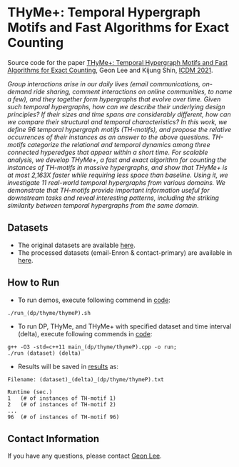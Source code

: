 # THyMe+: Temporal Hypergraph Motifs and Fast Algorithms for Exact Counting
Source code for the paper [THyMe+: Temporal Hypergraph Motifs and Fast Algorithms for Exact Counting](https://github.com/geonlee0325/THyMe), Geon Lee and Kijung Shin, [ICDM 2021](https://icdm2021.auckland.ac.nz/).

*Group interactions arise in our daily lives (email communications,  on-demand ride sharing, comment interactions on online communities, to name a few), and they together form hypergraphs that evolve over time. Given such temporal hypergraphs, how can we describe their underlying design principles? If their sizes and time spans are considerably different, how can we compare their structural and temporal characteristics?*
*In this work, we define 96 *temporal hypergraph motifs* (TH-motifs), and propose the relative occurrences of their instances as an answer to the above questions. TH-motifs categorize the relational and temporal dynamics among three connected hyperedges that appear within a short time. For scalable analysis, we develop THyMe+, a fast and exact algorithm for counting the instances of TH-motifs in massive hypergraphs, and show that THyMe+ is at most *2,163X* *faster* while requiring less space than baseline. Using it, we investigate 11 real-world temporal hypergraphs from various domains. We demonstrate that TH-motifs provide important information useful for downstream tasks and reveal interesting patterns, including the striking similarity between temporal hypergraphs from the same domain.*

## Datasets
* The original datasets are available [here](https://www.cs.cornell.edu/~arb/data/).
* The processed datasets (email-Enron & contact-primary) are available in [here](https://github.com/geonlee0325/THyMe/tree/main/data).

## How to Run
* To run demos, execute following commend in [code](https://github.com/geonlee0325/THyMe/tree/main/code):
```
./run_(dp/thyme/thymeP).sh
```
* To run DP, THyMe, and THyMe+ with specified dataset and time interval (delta), execute following commends in [code](https://github.com/geonlee0325/THyMe/tree/main/code):
```
g++ -O3 -std=c++11 main_(dp/thyme/thymeP).cpp -o run;
./run (dataset) (delta)
```
* Results will be saved in [results](https://github.com/geonlee0325/THyMe/tree/main/results) as:
```
Filename: (dataset)_(delta)_(dp/thyme/thymeP).txt

Runtime (sec.)
1   (# of instances of TH-motif 1)
2   (# of instances of TH-motif 2)
...
96  (# of instances of TH-motif 96)
```

## Contact Information
If you have any questions, please contact [Geon Lee](https://geonlee0325.github.io/).
